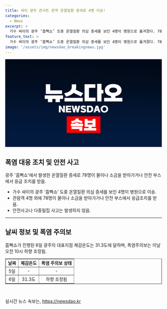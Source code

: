 ```yaml
---
title: 싸이 광주 콘서트 관객 온열질환 증세로 4명 이송!
categories:
  - News
excerpt: >
  가수 싸이의 광주 ‘흠뻑쇼’ 도중 온열질환 의심 증세를 보인 4명이 병원으로 옮겨졌다. 78명은 물·소금 받아가는 등 조치를 받았고, 체감온도는 31.3도에 달해 폭염경보는 주의보로 내려갔다. 폭염으로 인한 안전사고는 없었으며, 응급조치를 받은 관객들이 병원으로 옮겨졌다. (150자)
feature_text: >
  가수 싸이의 광주 ‘흠뻑쇼’ 도중 온열질환 의심 증세를 보인 4명이 병원으로 옮겨졌다. 78명은 물·소금 받아가는 등 조치를 받았고, 체감온도는 31.3도에 달해 폭염경보는 주의보로 내려갔다. 폭염으로 인한 안전사고는 없었으며, 응급조치를 받은 관객들이 병원으로 옮겨졌다. (150자)
image: '/assets/img/newsdao_breakingnews.jpg'
---
```


<p><img src="/assets/img/newsdao_breakingnews.jpg" alt="cryptoinkorea 속보" /></p>

<h2 data-ke-size="size26">폭염 대응 조치 및 안전 사고</h2>

<p data-ke-size="size16">광주 '흠뻑쇼'에서 발생한 온열질환 증세로 78명이 물이나 소금을 받아가거나 안전 부스에서 응급 조치를 받음.</p>

<ul>
  <li>가수 싸이의 광주 ‘흠뻑쇼’ 도중 온열질환 의심 증세를 보인 4명이 병원으로 이송.</li>
  <li>관람객 4명 외에 78명이 물이나 소금을 받아가거나 안전 부스에서 응급조치를 받음.</li>
  <li>안전사고나 다중밀집 사고는 발생하지 않음.</li>
</ul>

<hr>

<h2 data-ke-size="size26">날씨 정보 및 폭염 주의보</h2>

<p data-ke-size="size16">흠뻑쇼가 진행된 6일 광주의 대표지점 체감온도는 31.3도에 달하며, 폭염주의보는 이날 오전 10시 하향 조정됨.</p>

<table style="width: 100%;" border="1">
<tbody>
<tr>
<td style="text-align: center; height: 17px;"><b>날짜</b></td>
<td style="text-align: center; height: 17px;"><b>체감온도</b></td>
<td style="text-align: center; height: 17px;"><b>폭염 주의보 상태</b></td>
</tr>
<tr>
<td style="text-align: center; height: 17px;">5일</td>
<td style="text-align: center; height: 17px;">-</td>
<td style="text-align: center; height: 17px;">-</td>
</tr>
<tr>
<td style="text-align: center; height: 17px;">6일</td>
<td style="text-align: center; height: 17px;">31.3도</td>
<td style="text-align: center; height: 17px;">하향 조정됨</td>
</tr>
</tbody>
</table>

<p data-ke-size="size16">&nbsp;</p>
실시간 뉴스 속보는, <a href="https://newsdao.kr" rel="dofollow">https://newsdao.kr</a>


